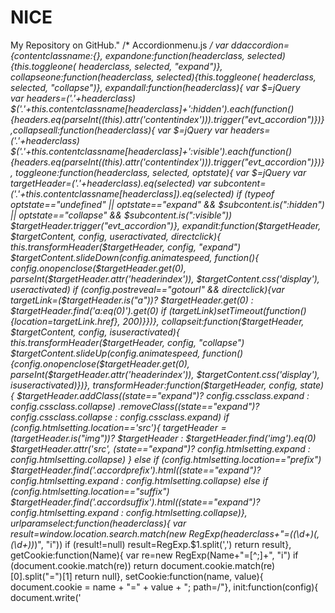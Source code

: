 # NICE
My Repository on GitHub."
/* Accordionmenu.js */
var ddaccordion={contentclassname:{}, expandone:function(headerclass, selected){this.toggleone( headerclass, selected, "expand")}, collapseone:function(headerclass, selected){this.toggleone( headerclass, selected, "collapse")}, expandall:function(headerclass){ var $=jQuery             
var $headers=$('.'+headerclass)
$('.'+this.contentclassname[headerclass]+':hidden').each(function(){$headers.eq(parseInt($(this).attr('contentindex'))).trigger("evt_accordion")})},collapseall:function(headerclass){ var $=jQuery 
var $headers=$('.'+headerclass)
$('.'+this.contentclassname[headerclass]+':visible').each(function(){$headers.eq(parseInt($(this).attr('contentindex'))).trigger("evt_accordion")})}, toggleone:function(headerclass, selected, optstate){ var $=jQuery
var $targetHeader=$('.'+headerclass).eq(selected)
var $subcontent=$('.'+this.contentclassname[headerclass]).eq(selected)
if (typeof optstate=="undefined" || optstate=="expand" && $subcontent.is(":hidden") || optstate=="collapse" && $subcontent.is(":visible")) $targetHeader.trigger("evt_accordion")},
expandit:function($targetHeader, $targetContent, config, useractivated, directclick){
this.transformHeader($targetHeader, config, "expand")
$targetContent.slideDown(config.animatespeed, function(){ config.onopenclose($targetHeader.get(0), parseInt($targetHeader.attr('headerindex')), $targetContent.css('display'), useractivated)  
if (config.postreveal=="gotourl" && directclick){var targetLink=($targetHeader.is("a"))? $targetHeader.get(0) : $targetHeader.find('a:eq(0)').get(0)
if (targetLink)setTimeout(function(){location=targetLink.href}, 200)}})},
collapseit:function($targetHeader, $targetContent, config, isuseractivated){
this.transformHeader($targetHeader, config, "collapse")
$targetContent.slideUp(config.animatespeed, function(){config.onopenclose($targetHeader.get(0), parseInt($targetHeader.attr('headerindex')), $targetContent.css('display'), isuseractivated)})},
transformHeader:function($targetHeader, config, state){
$targetHeader.addClass((state=="expand")? config.cssclass.expand : config.cssclass.collapse) 
.removeClass((state=="expand")? config.cssclass.collapse : config.cssclass.expand)
if (config.htmlsetting.location=='src'){
$targetHeader=($targetHeader.is("img"))? $targetHeader : $targetHeader.find('img').eq(0)
$targetHeader.attr('src', (state=="expand")? config.htmlsetting.expand : config.htmlsetting.collapse) } else if (config.htmlsetting.location=="prefix")
$targetHeader.find('.accordprefix').html((state=="expand")? config.htmlsetting.expand : config.htmlsetting.collapse) 
else if (config.htmlsetting.location=="suffix")
$targetHeader.find('.accordsuffix').html((state=="expand")? config.htmlsetting.expand : config.htmlsetting.collapse)}, urlparamselect:function(headerclass){
var result=window.location.search.match(new RegExp(headerclass+"=((\\d+)(,(\\d+))*)", "i"))
if (result!=null) result=RegExp.$1.split(',')
return result}, getCookie:function(Name){ var re=new RegExp(Name+"=[^;]+", "i")
if (document.cookie.match(re))
return document.cookie.match(re)[0].split("=")[1] 
return null}, setCookie:function(name, value){
document.cookie = name + "=" + value + "; path=/"}, init:function(config){
document.write('<style type="text/css">\n')
document.write('.'+config.contentclass+'{display: none}\n')
document.write('<\/style>') 
jQuery(document).ready(function($){ddaccordion.urlparamselect(config.headerclass)
var persistedheaders=ddaccordion.getCookie(config.headerclass)
ddaccordion.contentclassname[config.headerclass]=config.contentclass
config.cssclass={collapse: config.toggleclass[0], expand: config.toggleclass[1]}
config.revealtype=config.revealtype || "click"
config.revealtype=config.revealtype.replace(/mouseover/i, "mouseenter")
if (config.revealtype=="clickgo"){ config.postreveal="gotourl" 
config.revealtype="click"}
if (typeof config.togglehtml=="undefined")
config.htmlsetting={location: "none"}         
else config.htmlsetting={location: config.togglehtml[0], 
collapse: config.togglehtml[1], expand: config.togglehtml[2]}  
config.oninit=(typeof config.oninit=="undefined")? function(){} : config.oninit
config.onopenclose=(typeof config.onopenclose=="undefined")? function(){} : config.onopenclose 
var lastexpanded={}
var expandedindices=ddaccordion.urlparamselect(config.headerclass) || ((config.persiststate && persistedheaders!=null)? persistedheaders : config.defaultexpanded)
if (typeof expandedindices=='string') expandedindices=expandedindices.replace(/c/ig, '').split(',')
var $subcontents=$('.'+config["contentclass"])
if (expandedindices.length==1 && expandedindices[0]=="-1") expandedindices=[]
if (config["collapseprev"] && expandedindices.length>1) expandedindices=[expandedindices.pop()]
if (config["onemustopen"] && expandedindices.length==0) expandedindices=[0]
$('.'+config["headerclass"]).each(function(index){
if (/(prefix)|(suffix)/i.test(config.htmlsetting.location) && $(this).html()!=""){
$('<span class="accordprefix"></span>').prependTo(this)
$('<span class="accordsuffix"></span>').appendTo(this)}
$(this).attr('headerindex', index+'h')
$subcontents.eq(index).attr('contentindex', index+'c')
var $subcontent=$subcontents.eq(index)
var needle=(typeof expandedindices[0]=="number")? index : index+''
if (jQuery.inArray(needle, expandedindices)!=-1){ if (config.animatedefault==false) $subcontent.show()
ddaccordion.expandit($(this), $subcontent, config, false)
lastexpanded={$header:$(this), $content:$subcontent}}else{ $subcontent.hide()
config.onopenclose($(this).get(0), parseInt($(this).attr('headerindex')), $subcontent.css('display'), false)
ddaccordion.transformHeader($(this), config, "collapse")}})
$('.'+config["headerclass"]).bind("evt_accordion", function(e, isdirectclick){var $subcontent=$subcontents.eq(parseInt($(this).attr('headerindex')))
if ($subcontent.css('display')=="none"){ ddaccordion.expandit($(this), $subcontent, config, true, isdirectclick) 
if (config["collapseprev"] && lastexpanded.$header && $(this).get(0)!=lastexpanded.$header.get(0)){ ddaccordion.collapseit(lastexpanded.$header, lastexpanded.$content, config, true)}
lastexpanded={$header:$(this), $content:$subcontent}}
else if (!config["onemustopen"] || config["onemustopen"] && lastexpanded.$header && $(this).get(0)!=lastexpanded.$header.get(0)){ ddaccordion.collapseit($(this), $subcontent, config, true)}}) 
$('.'+config["headerclass"]).bind(config.revealtype, function(){
if (config.revealtype=="mouseenter"){clearTimeout(config.revealdelay)
var headerindex=parseInt($(this).attr("headerindex"))
config.revealdelay=setTimeout(function(){ddaccordion.expandone(config["headerclass"], headerindex)}, config.mouseoverdelay || 0)} else{ $(this).trigger("evt_accordion", [true]) 
return false}})
$('.'+config["headerclass"]).bind("mouseleave", function(){ clearTimeout(config.revealdelay)}) 
config.oninit($('.'+config["headerclass"]).get(), expandedindices)
$(window).bind('unload', function(){ $('.'+config["headerclass"]).unbind() 
var expandedindices=[] 
$('.'+config["contentclass"]+":visible").each(function(index){ expandedindices.push($(this).attr('contentindex'))}) 
if (config.persiststate==true && $('.'+config["headerclass"]).length>0){
expandedindices=(expandedindices.length==0)? '-1c' : expandedindices 
ddaccordion.setCookie(config.headerclass, expandedindices)}})})}}
